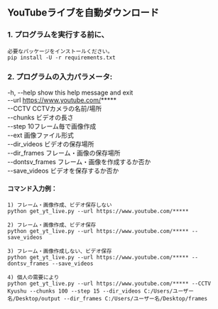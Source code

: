 ## YouTubeライブを自動ダウンロード

### 1. プログラムを実行する前に、
    必要なパッケージをインストールください。
    pip install -U -r requirements.txt


### 2. プログラムの入力パラメータ:
  -h, --help      show this help message and exit  
  --url           https://www.youtube.com/*****  
  --CCTV          CCTVカメラの名前/場所  
  --chunks        ビデオの長さ  
  --step          10フレーム毎で画像作成  
  --ext           画像ファイル形式  
  --dir_videos    ビデオの保存場所  
  --dir_frames    フレーム・画像の保存場所  
  --dontsv_frames   フレーム・画像を作成するか否か  
  --save_videos   ビデオを保存するか否か  

####  コマンド入力例：

    1) フレーム・画像作成、ビデオ保存しない
    python get_yt_live.py --url https://www.youtube.com/*****

    2) フレーム・画像作成、ビデオ保存
    python get_yt_live.py --url https://www.youtube.com/***** --save_videos

    3) フレーム・画像作成しない、ビデオ保存
    python get_yt_live.py --url https://www.youtube.com/***** --dontsv_frames --save_videos

    4) 個人の需要により
    python get_yt_live.py --url https://www.youtube.com/***** --CCTV Kyushu --chunks 100 --step 15 --dir_videos C:/Users/ユーザー名/Desktop/output --dir_frames C:/Users/ユーザー名/Desktop/frames
